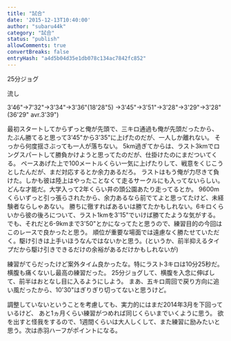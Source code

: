 ```yaml
---
title: "試合"
date: '2015-12-13T10:40:00'
author: "subaru44k"
category: "試合"
status: "publish"
allowComments: true
convertBreaks: false
entryHash: "a4d5b04d35e1db078c134ac7842fc852"
---
```

25分ジョグ

流し

3'46"→7'32"→3'34"→3'36"(18'28"5)
→3'45"→3'51"→3'28"→3'29"→3'28"(36'29" avr.3'39")

最初スタートしてからずっと俺が先頭で、三キロ通過も俺が先頭だったから、
たぶん勝てると思って3'45"から3'35"に上げたのだが、一人しか離れない。
そっから何度揺さぶっても一人が落ちない。
5km過ぎてからは、ラスト3kmでロングスパートして勝負かけようと思ってたのだが、仕掛けたのにまだついてくる。
ペースあげた上で100メートルくらい一気に上げたりして、戦意をくじこうとしたんだが、まだ対応するとか余力あるだろ。
ラストはもう俺が力尽きて負けた。しかも彼は陸上はやったことなくて走るサークルにも入ってないらしい。どんな才能だ。大学入って2年くらい井の頭公園あたり走ってるとか。
9600mくらいずっと引っ張らされたから、余力あるなら前でてよと思ってたけど、未経験者ならしゃあない。
勝ちに徹すればあるいは勝てたかもしれない。6キロくらいから彼の後ろについて、ラスト1kmを3'15"でいけば勝てたような気がする。
でも、それだと6-9kmまで3'50"とかになってたと思うので、練習目的の今回はこのレースで良かったと思う。
順位が重要な場面では遠慮なく勝たせていただく。駆け引きは上手いほうなんではないかと思う。(というか、前半抑えるタイプだから駆け引きできるだけの余裕があるだけかもしれないが)

練習がてらだったけど案外タイム良かったな。特にラスト3キロは10分25秒だ。横腹も痛くないし最高の練習だった。
25分ジョグして、横腹を入念に伸ばして、前半はおとなし目に入るようにしよう。
まあ、五キロ周回で戻り方向に追い風だったから、10'30"はぎりぎり切ってないと思うけど。

調整していないということを考慮しても、実力的にはまだ2014年3月を下回っているけど、
あと1ヵ月くらい練習がつめれば同じくらいまでいくように思う。
欲を出すと怪我をするので、1週間くらいは大人しくして、また練習に励みたいと思う。次は赤羽ハーフがポイントになる。

